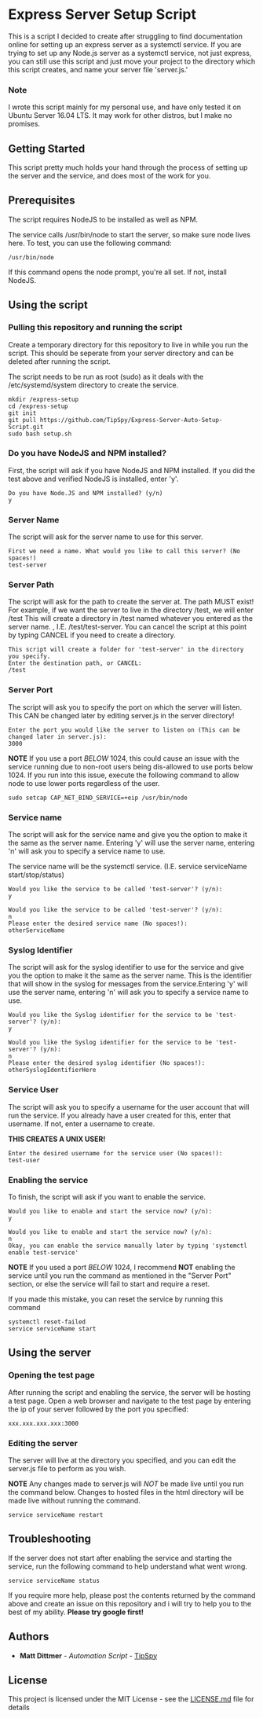 # Express Server Setup Script

This is a script I decided to create after struggling to find documentation online for setting up an express server as a systemctl service. If you are trying to set up any Node.js server as a systemctl service, not just express, you can still use this script and just move your project to the directory which this script creates, and name your server file 'server.js.'

### Note

I wrote this script mainly for my personal use, and have only tested it on Ubuntu Server 16.04 LTS. It may work for other distros, but I make no promises.

## Getting Started

This script pretty much holds your hand through the process of setting up the server and the service, and does most of the work for you.

## Prerequisites

The script requires NodeJS to be installed as well as NPM.

The service calls /usr/bin/node to start the server, so make sure node lives here. To test, you can use the following command:

```
/usr/bin/node
```

If this command opens the node prompt, you're all set. If not, install NodeJS.


## Using the script

### Pulling this repository and running the script

Create a temporary directory for this repository to live in while you run the script. This should be seperate from your server directory and can be deleted after running the script.

The script needs to be run as root (sudo) as it deals with the /etc/systemd/system directory to create the service.

```
mkdir /express-setup
cd /express-setup
git init
git pull https://github.com/TipSpy/Express-Server-Auto-Setup-Script.git
sudo bash setup.sh
```

### Do you have NodeJS and NPM installed?

First, the script will ask if you have NodeJS and NPM installed. If you did the test above and verified NodeJS is installed, enter 'y'.

```
Do you have Node.JS and NPM installed? (y/n)
y
```

### Server Name

The script will ask for the server name to use for this server.

```
First we need a name. What would you like to call this server? (No spaces!)
test-server
```

### Server Path

The script will ask for the path to create the server at. The path MUST exist!
For example, if we want the server to live in the directory /test, we will enter /test
This will create a directory in /test named whatever you entered as the server name.
, I.E. /test/test-server. You can cancel the script at this point by typing CANCEL if you need to create a directory.

```
This script will create a folder for 'test-server' in the directory you specify.
Enter the destination path, or CANCEL:
/test
```

### Server Port

The script will ask you to specify the port on which the server will listen.
This CAN be changed later by editing server.js in the server directory!

```
Enter the port you would like the server to listen on (This can be changed later in server.js):
3000
```

**NOTE**
If you use a port *BELOW* 1024, this could cause an issue with the service running due to non-root users being dis-allowed to use ports below 1024. If you run into this issue, execute the following command to allow node to use lower ports regardless of the user.
```
sudo setcap CAP_NET_BIND_SERVICE=+eip /usr/bin/node
```

### Service name

The script will ask for the service name and give you the option to make it the same as the server name. Entering 'y' will use the server name, entering 'n' will ask you to specify a service name to use.

The service name will be the systemctl service. (I.E. service serviceName start/stop/status)

```
Would you like the service to be called 'test-server'? (y/n):
y
```
```
Would you like the service to be called 'test-server'? (y/n):
n
Please enter the desired service name (No spaces!):
otherServiceName
```

### Syslog Identifier

The script will ask for the syslog identifier to use for the service and give you the option to make it the same as the server name. This is the identifier that will show in the syslog for messages from the service.Entering 'y' will use the server name, entering 'n' will ask you to specify a service name to use.

```
Would you like the Syslog identifier for the service to be 'test-server'? (y/n):
y
```
```
Would you like the Syslog identifier for the service to be 'test-server'? (y/n):
n
Please enter the desired syslog identifier (No spaces!):
otherSyslogIdentifierHere
```

### Service User

The script will ask you to specify a username for the user account that will run the service. If you already have a user created for this, enter that username. If not, enter a username to create.

**THIS CREATES A UNIX USER!**

```
Enter the desired username for the service user (No spaces!):
test-user
```

### Enabling the service

To finish, the script will ask if you want to enable the service.

```
Would you like to enable and start the service now? (y/n):
y
```
```
Would you like to enable and start the service now? (y/n):
n
Okay, you can enable the service manually later by typing 'systemctl enable test-service'
```

**NOTE**
If you used a port *BELOW* 1024, I recommend **NOT** enabling the service until you run the command as mentioned in the "Server Port" section, or else the service will fail to start and require a reset.

If you made this mistake, you can reset the service by running this command
```
systemctl reset-failed
service serviceName start
```

## Using the server

### Opening the test page

After running the script and enabling the service, the server will be hosting a test page. Open a web browser and navigate to the test page by entering the ip of your server followed by the port you specified:

```
xxx.xxx.xxx.xxx:3000
```

### Editing the server

The server will live at the directory you specified, and you can edit the server.js file to perform as you wish.

**NOTE**
Any changes made to server.js will *NOT* be made live until you run the command below. Changes to hosted files in the html directory will be made live without running the command.

```
service serviceName restart
```

## Troubleshooting

If the server does not start after enabling the service and starting the service, run the following command to help understand what went wrong.

```
service serviceName status
```

If you require more help, please post the contents returned by the command above and create an issue on this repository and i will try to help you to the best of my ability. **Please try google first!**

## Authors

* **Matt Dittmer** - *Automation Script* - [TipSpy](https://github.com/TipSpy)

## License

This project is licensed under the MIT License - see the [LICENSE.md](LICENSE.md) file for details